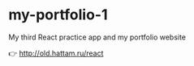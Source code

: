 # my-portfolio-1
My third React practice app and my portfolio website

👉 http://old.hattam.ru/react

